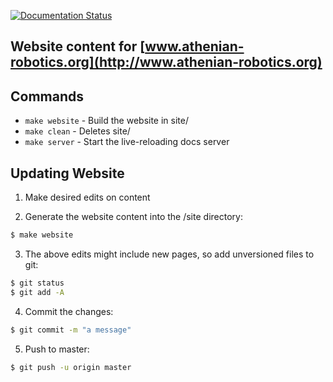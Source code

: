 [![Documentation Status](https://readthedocs.org/projects/athenian-robotics/badge/?version=latest)](http://athenian-robotics.readthedocs.io/en/latest/?badge=latest)

## Website content for [www.athenian-robotics.org](http://www.athenian-robotics.org)

## Commands

* `make website` - Build the website in site/
* `make clean` - Deletes site/
* `make server` - Start the live-reloading docs server

## Updating Website

1) Make desired edits on content

2) Generate the website content into the /site directory:

```bash
$ make website
```

3) The above edits might include new pages, so add unversioned files to git:

```bash
$ git status 
$ git add -A
```

4) Commit the changes:

```bash
$ git commit -m "a message"
```

5) Push to master:

```bash
$ git push -u origin master
```






